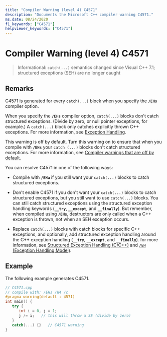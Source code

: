 ```yaml
---
title: "Compiler Warning (level 4) C4571"
description: "Documents the Microsoft C++ compiler warning C4571."
ms.date: 08/24/2020
f1_keywords: ["C4571"]
helpviewer_keywords: ["C4571"]
---
```

# Compiler Warning (level 4) C4571

> Informational: `catch(...)` semantics changed since Visual C++ 7.1; structured exceptions (SEH) are no longer caught

## Remarks

C4571 is generated for every `catch(...)` block when you specify the **`/EHs`** compiler option.

When you specify the **`/EHs`** compiler option, `catch(...)` blocks don't catch structured exceptions. (Divide by zero, or null pointer exceptions, for example.) A `catch(...)` block only catches explicitly thrown C++ exceptions. For more information, see [Exception Handling](../../cpp/exception-handling-in-visual-cpp.md).

This warning is off by default.  Turn this warning on to ensure that when you compile with **`/EHs`** your `catch (...)` blocks don't catch structured exceptions. For more information, see [Compiler warnings that are off by default](../../preprocessor/compiler-warnings-that-are-off-by-default.md).

You can resolve C4571 in one of the following ways:

- Compile with **`/EHa`** if you still want your `catch(...)` blocks to catch structured exceptions.

- Don't enable C4571 if you don't want your `catch(...)` blocks to catch structured exceptions, but you still want to use `catch(...)` blocks.  You can still catch structured exceptions using the structured exception handling keywords (**`__try`**, **`__except`**, and **`__finally`**).  But remember, when compiled using **`/EHs`**, destructors are only called when a C++ exception is thrown, not when an SEH exception occurs.

- Replace `catch(...)` blocks with catch blocks for specific C++ exceptions, and optionally, add structured exception handling around the C++ exception handling (**`__try`**, **`__except`**, and **`__finally`**).   for more information, see [Structured Exception Handling (C/C++)](../../cpp/structured-exception-handling-c-cpp.md) and [`/EH` (Exception Handling Model)](../../build/reference/eh-exception-handling-model.md).

## Example

The following example generates C4571.

```cpp
// C4571.cpp
// compile with: /EHs /W4 /c
#pragma warning(default : 4571)
int main() {
   try {
      int i = 0, j = 1;
      j /= i;   // this will throw a SE (divide by zero)
   }
   catch(...) {}   // C4571 warning
}
```

